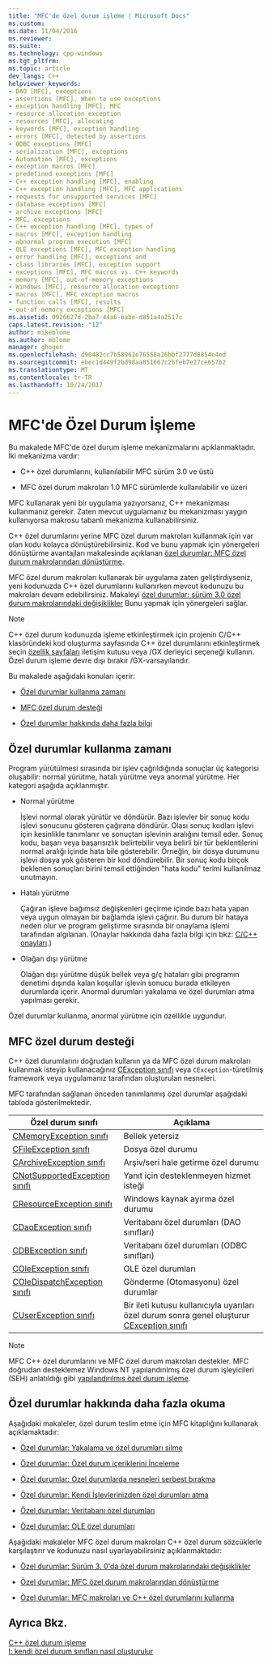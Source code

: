 ```yaml
---
title: "MFC'de özel durum işleme | Microsoft Docs"
ms.custom: 
ms.date: 11/04/2016
ms.reviewer: 
ms.suite: 
ms.technology: cpp-windows
ms.tgt_pltfrm: 
ms.topic: article
dev_langs: C++
helpviewer_keywords:
- DAO [MFC], exceptions
- assertions [MFC], When to use exceptions
- exception handling [MFC], MFC
- resource allocation exception
- resources [MFC], allocating
- keywords [MFC], exception handling
- errors [MFC], detected by assertions
- ODBC exceptions [MFC]
- serialization [MFC], exceptions
- Automation [MFC], exceptions
- exception macros [MFC]
- predefined exceptions [MFC]
- C++ exception handling [MFC], enabling
- C++ exception handling [MFC], MFC applications
- requests for unsupported services [MFC]
- database exceptions [MFC]
- archive exceptions [MFC]
- MFC, exceptions
- C++ exception handling [MFC], types of
- macros [MFC], exception handling
- abnormal program execution [MFC]
- OLE exceptions [MFC], MFC exception handling
- error handling [MFC], exceptions and
- class libraries [MFC], exception support
- exceptions [MFC], MFC macros vs. C++ keywords
- memory [MFC], out-of-memory exceptions
- Windows [MFC], resource allocation exceptions
- macros [MFC], MFC exception macros
- function calls [MFC], results
- out-of-memory exceptions [MFC]
ms.assetid: 0926627d-2ba7-44a6-babe-d851a4a2517c
caps.latest.revision: "12"
author: mikeblome
ms.author: mblome
manager: ghogen
ms.openlocfilehash: d90482cc7b58962e76558a26bbf2777d8854e4ed
ms.sourcegitcommit: ebec1d449f2bd98aa851667c2bfeb7e27ce657b2
ms.translationtype: MT
ms.contentlocale: tr-TR
ms.lasthandoff: 10/24/2017
---
```

# <a name="exception-handling-in-mfc"></a>MFC'de Özel Durum İşleme
Bu makalede MFC'de özel durum işleme mekanizmalarını açıklanmaktadır. İki mekanizma vardır:  
  
-   C++ özel durumlarını, kullanılabilir MFC sürüm 3.0 ve üstü  
  
-   MFC özel durum makroları 1.0 MFC sürümlerde kullanılabilir ve üzeri  
  
 MFC kullanarak yeni bir uygulama yazıyorsanız, C++ mekanizması kullanmanız gerekir. Zaten mevcut uygulamanız bu mekanizması yaygın kullanıyorsa makrosu tabanlı mekanizma kullanabilirsiniz.  
  
 C++ özel durumlarını yerine MFC özel durum makroları kullanmak için var olan kodu kolayca dönüştürebilirsiniz. Kod ve bunu yapmak için yönergeleri dönüştürme avantajları makalesinde açıklanan [özel durumlar: MFC özel durum makrolarından dönüştürme](../mfc/exceptions-converting-from-mfc-exception-macros.md).  
  
 MFC özel durum makroları kullanarak bir uygulama zaten geliştirdiyseniz, yeni kodunuzda C++ özel durumlarını kullanırken mevcut kodunuzu bu makroları devam edebilirsiniz. Makaleyi [özel durumlar: sürüm 3.0 özel durum makrolarındaki değişiklikler](../mfc/exceptions-changes-to-exception-macros-in-version-3-0.md) Bunu yapmak için yönergeleri sağlar.  
  
> [!NOTE]
>  C++ özel durum kodunuzda işleme etkinleştirmek için projenin C/C++ klasöründeki kod oluşturma sayfasında C++ özel durumlarını etkinleştirmek seçin [özellik sayfaları](../ide/property-pages-visual-cpp.md) iletişim kutusu veya /GX derleyici seçeneği kullanın. Özel durum işleme devre dışı bırakır /GX-varsayılandır.  
  
 Bu makalede aşağıdaki konuları içerir:  
  
-   [Özel durumlar kullanma zamanı](#_core_when_to_use_exceptions)  
  
-   [MFC özel durum desteği](#_core_mfc_exception_support)  
  
-   [Özel durumlar hakkında daha fazla bilgi](#_core_further_reading_about_exceptions)  
  
##  <a name="_core_when_to_use_exceptions"></a>Özel durumlar kullanma zamanı  
 Program yürütülmesi sırasında bir işlev çağrıldığında sonuçlar üç kategorisi oluşabilir: normal yürütme, hatalı yürütme veya anormal yürütme. Her kategori aşağıda açıklanmıştır.  
  
-   Normal yürütme  
  
     İşlevi normal olarak yürütür ve döndürür. Bazı işlevler bir sonuç kodu işlevi sonucunu gösteren çağırana döndürür. Olası sonuç kodları işlevi için kesinlikle tanımlanır ve sonuçtan işlevinin aralığını temsil eder. Sonuç kodu, başarı veya başarısızlık belirtebilir veya belirli bir tür beklentilerini normal aralığı içinde hata bile gösterebilir. Örneğin, bir dosya durumunu işlevi dosya yok gösteren bir kod döndürebilir. Bir sonuç kodu birçok beklenen sonuçları birini temsil ettiğinden "hata kodu" terimi kullanılmaz unutmayın.  
  
-   Hatalı yürütme  
  
     Çağıran işleve bağımsız değişkenleri geçirme içinde bazı hata yapan veya uygun olmayan bir bağlamda işlevi çağırır. Bu durum bir hataya neden olur ve program geliştirme sırasında bir onaylama işlemi tarafından algılanan. (Onaylar hakkında daha fazla bilgi için bkz: [C/C++ onayları](/visualstudio/debugger/c-cpp-assertions).)  
  
-   Olağan dışı yürütme  
  
     Olağan dışı yürütme düşük bellek veya g/ç hataları gibi programın denetimi dışında kalan koşullar işlevin sonucu burada etkileyen durumlarda içerir. Anormal durumları yakalama ve özel durumları atma yapılması gerekir.  
  
 Özel durumlar kullanma, anormal yürütme için özellikle uygundur.  
  
##  <a name="_core_mfc_exception_support"></a>MFC özel durum desteği  
 C++ özel durumlarını doğrudan kullanın ya da MFC özel durum makroları kullanmak isteyip kullanacağınız [CException sınıfı](../mfc/reference/cexception-class.md) veya `CException`-türetilmiş framework veya uygulamanız tarafından oluşturulan nesneleri.  
  
 MFC tarafından sağlanan önceden tanımlanmış özel durumlar aşağıdaki tabloda gösterilmektedir.  
  
|Özel durum sınıfı|Açıklama|  
|---------------------|-------------|  
|[CMemoryException sınıfı](../mfc/reference/cmemoryexception-class.md)|Bellek yetersiz|  
|[CFileException sınıfı](../mfc/reference/cfileexception-class.md)|Dosya özel durumu|  
|[CArchiveException sınıfı](../mfc/reference/carchiveexception-class.md)|Arşiv/seri hale getirme özel durumu|  
|[CNotSupportedException sınıfı](../mfc/reference/cnotsupportedexception-class.md)|Yanıt için desteklenmeyen hizmet isteği|  
|[CResourceException sınıfı](../mfc/reference/cresourceexception-class.md)|Windows kaynak ayırma özel durumu|  
|[CDaoException sınıfı](../mfc/reference/cdaoexception-class.md)|Veritabanı özel durumları (DAO sınıfları)|  
|[CDBException sınıfı](../mfc/reference/cdbexception-class.md)|Veritabanı özel durumları (ODBC sınıfları)|  
|[COleException sınıfı](../mfc/reference/coleexception-class.md)|OLE özel durumları|  
|[COleDispatchException sınıfı](../mfc/reference/coledispatchexception-class.md)|Gönderme (Otomasyonu) özel durumlar|  
|[CUserException sınıfı](../mfc/reference/cuserexception-class.md)|Bir ileti kutusu kullanıcıyla uyarıları özel durum sonra genel oluşturur [CException sınıfı](../mfc/reference/cexception-class.md)|  
  
> [!NOTE]
>  MFC C++ özel durumlarını ve MFC özel durum makroları destekler. MFC doğrudan desteklemez Windows NT yapılandırılmış özel durum işleyicileri (SEH) anlatıldığı gibi [yapılandırılmış özel durum işleme](http://msdn.microsoft.com/library/windows/desktop/ms680657).  
  
##  <a name="_core_further_reading_about_exceptions"></a>Özel durumlar hakkında daha fazla okuma  
 Aşağıdaki makaleler, özel durum teslim etme için MFC kitaplığını kullanarak açıklamaktadır:  
  
-   [Özel durumlar: Yakalama ve özel durumları silme](../mfc/exceptions-catching-and-deleting-exceptions.md)  
  
-   [Özel durumlar: Özel durum içeriklerini İnceleme](../mfc/exceptions-examining-exception-contents.md)  
  
-   [Özel durumlar: Özel durumlarda nesneleri serbest bırakma](../mfc/exceptions-freeing-objects-in-exceptions.md)  
  
-   [Özel durumlar: Kendi İşlevlerinizden özel durumları atma](../mfc/exceptions-throwing-exceptions-from-your-own-functions.md)  
  
-   [Özel durumlar: Veritabanı özel durumları](../mfc/exceptions-database-exceptions.md)  
  
-   [Özel durumlar: OLE özel durumları](../mfc/exceptions-ole-exceptions.md)  
  
 Aşağıdaki makaleler MFC özel durum makroları C++ özel durum sözcüklerle karşılaştırır ve kodunuzu nasıl uyarlayabilirsiniz açıklanmaktadır:  
  
-   [Özel durumlar: Sürüm 3. 0'da özel durum makrolarındaki değişiklikler](../mfc/exceptions-changes-to-exception-macros-in-version-3-0.md)  
  
-   [Özel durumlar: MFC özel durum makrolarından dönüştürme](../mfc/exceptions-converting-from-mfc-exception-macros.md)  
  
-   [Özel durumlar: MFC makroları ve C++ özel durumlarını kullanma](../mfc/exceptions-using-mfc-macros-and-cpp-exceptions.md)  
  
## <a name="see-also"></a>Ayrıca Bkz.  
 [C++ özel durum işleme](../cpp/cpp-exception-handling.md)   
 [I: kendi özel durum sınıfları nasıl oluşturulur](http://go.microsoft.com/fwlink/linkid=128045)

